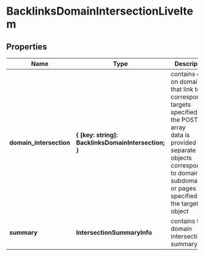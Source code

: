 # BacklinksDomainIntersectionLiveItem

## Properties

| Name | Type | Description | Notes |
|------------ | ------------- | ------------- | -------------|
**domain_intersection** | **{ [key: string]: BacklinksDomainIntersection; }** | contains data on domains that link to the corresponding targets specified in the POST array<br>data is provided in separate objects corresponding to domains, subdomains or pages specified in the targets object |[optional]|
**summary** | **IntersectionSummaryInfo** | contains the domain intersections summary |[optional]|